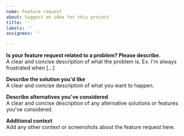 ```yaml
---
name: Feature request
about: Suggest an idea for this project
title: ''
labels: ''
assignees: ''

---
```


**Is your feature request related to a problem? Please describe.**    
A clear and concise description of what the problem is. Ex. I'm always frustrated when [...]

**Describe the solution you'd like**       
A clear and concise description of what you want to happen.

**Describe alternatives you've considered**     
A clear and concise description of any alternative solutions or features you've considered.

**Additional context**     
Add any other context or screenshots about the feature request here.
